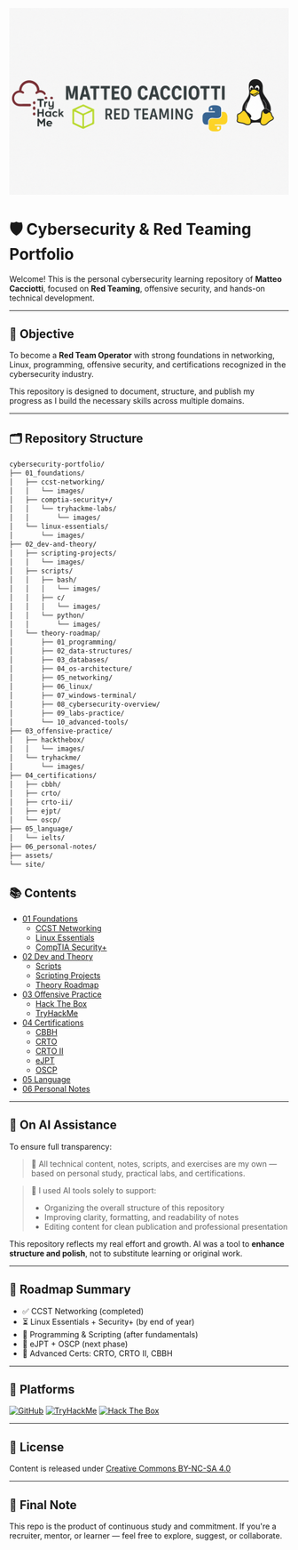 ![Banner](assets/banner.png)

# 🛡️ Cybersecurity & Red Teaming Portfolio

Welcome! This is the personal cybersecurity learning repository of **Matteo Cacciotti**, focused on **Red Teaming**, offensive security, and hands-on technical development.

---

## 🎯 Objective

To become a **Red Team Operator** with strong foundations in networking, Linux, programming, offensive security, and certifications recognized in the cybersecurity industry.

This repository is designed to document, structure, and publish my progress as I build the necessary skills across multiple domains.

---

## 🗂️ Repository Structure

```
cybersecurity-portfolio/
├── 01_foundations/
│   ├── ccst-networking/
│   │   └── images/
│   ├── comptia-security+/
│   │   └── tryhackme-labs/
│   │       └── images/
│   └── linux-essentials/
│       └── images/
├── 02_dev-and-theory/
│   ├── scripting-projects/
│   │   └── images/
│   ├── scripts/
│   │   ├── bash/
│   │   │   └── images/
│   │   ├── c/
│   │   │   └── images/
│   │   └── python/
│   │       └── images/
│   └── theory-roadmap/
│       ├── 01_programming/
│       ├── 02_data-structures/
│       ├── 03_databases/
│       ├── 04_os-architecture/
│       ├── 05_networking/
│       ├── 06_linux/
│       ├── 07_windows-terminal/
│       ├── 08_cybersecurity-overview/
│       ├── 09_labs-practice/
│       └── 10_advanced-tools/
├── 03_offensive-practice/
│   ├── hackthebox/
│   │   └── images/
│   └── tryhackme/
│       └── images/
├── 04_certifications/
│   ├── cbbh/
│   ├── crto/
│   ├── crto-ii/
│   ├── ejpt/
│   └── oscp/
├── 05_language/
│   └── ielts/
├── 06_personal-notes/
├── assets/
└── site/
```

## 📚 Contents

- [01 Foundations](./01_foundations/README.md)
  - [CCST Networking](./01_foundations/ccst-networking/README.md)
  - [Linux Essentials](./01_foundations/linux-essentials/README.md)
  - [CompTIA Security+](./01_foundations/comptia-security+/README.md)
- [02 Dev and Theory](./02_dev-and-theory/README.md)
  - [Scripts](./02_dev-and-theory/scripts/README.md)
  - [Scripting Projects](./02_dev-and-theory/scripting-projects/README.md)
  - [Theory Roadmap](./02_dev-and-theory/theory-roadmap/README.md)
- [03 Offensive Practice](./03_offensive-practice/README.md)
  - [Hack The Box](./03_offensive-practice/hackthebox/README.md)
  - [TryHackMe](./03_offensive-practice/tryhackme/README.md)
- [04 Certifications](./04_certifications/README.md)
  - [CBBH](./04_certifications/cbbh/README.md)
  - [CRTO](./04_certifications/crto/README.md)
  - [CRTO II](./04_certifications/crto-ii/README.md)
  - [eJPT](./04_certifications/ejpt/README.md)
  - [OSCP](./04_certifications/oscp/README.md)
- [05 Language](./05_language/ielts/README.md)
- [06 Personal Notes](./06_personal-notes/README.md)
---

## 📌 On AI Assistance

To ensure full transparency:

> 🧠 All technical content, notes, scripts, and exercises are my own —
> based on personal study, practical labs, and certifications.

> 🤖 I used AI tools solely to support:
> - Organizing the overall structure of this repository
> - Improving clarity, formatting, and readability of notes
> - Editing content for clean publication and professional presentation

This repository reflects my real effort and growth. AI was a tool to **enhance structure and polish**, not to substitute learning or original work.

---

## 🧭 Roadmap Summary

- ✅ CCST Networking (completed)
- ⏳ Linux Essentials + Security+ (by end of year)
- 🔁 Programming & Scripting (after fundamentals)
- 🚀 eJPT + OSCP (next phase)
- 🎯 Advanced Certs: CRTO, CRTO II, CBBH

---

## 🔗 Platforms

[![GitHub](https://img.shields.io/badge/-?logo=github&style=for-the-badge&logoColor=white&labelColor=181717&color=181717)](https://github.com/matteocacciotti)
[![TryHackMe](https://img.shields.io/badge/-?logo=tryhackme&style=for-the-badge&logoColor=white&labelColor=212C42&color=212C42)](https://tryhackme.com/p/matteocacciotti)
[![Hack The Box](https://img.shields.io/badge/-?logo=hackthebox&style=for-the-badge&logoColor=white&labelColor=111927&color=111927)](https://app.hackthebox.com/profile/2480844)

---

## 📜 License

Content is released under [Creative Commons BY-NC-SA 4.0](https://creativecommons.org/licenses/by-nc-sa/4.0/)

---

## 🙏 Final Note

This repo is the product of continuous study and commitment.
If you're a recruiter, mentor, or learner — feel free to explore, suggest, or collaborate.

